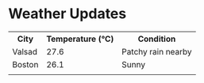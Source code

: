 # Weather Updates

<!-- WEATHER-UPDATE-START -->
<table><tr><th>City</th><th>Temperature (°C)</th><th>Condition</th></tr><tr><td>Valsad</td><td>27.6</td><td>Patchy rain nearby</td></tr><tr><td>Boston</td><td>26.1</td><td>Sunny</td></tr><tr><td></td><td></td><td></td></tr></table>
<!-- WEATHER-UPDATE-END -->
